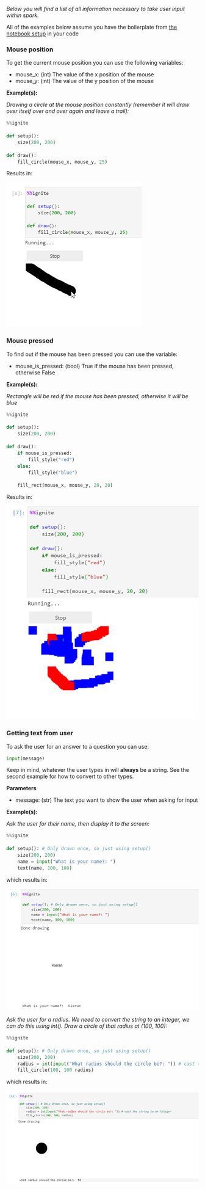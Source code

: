 *Below you will find a list of all information necessary to take user input within spark.*

All of the examples below assume you have the boilerplate from [the notebook setup](../#boilerplate) in your code


### Mouse position

To get the current mouse position you can use the following variables:

- mouse_x: (int) The value of the x position of the mouse
- mouse_y: (int) The value of the y position of the mouse


**Example(s):**

*Drawing a circle at the mouse position constantly (remember it will draw over itself over and over again and leave a trail):*

```python
%%ignite

def setup():
    size(200, 200)

def draw():
    fill_circle(mouse_x, mouse_y, 25)
```

Results in:

![Mouse position example example](img/mouse_position.png)


### Mouse pressed

To find out if the mouse has been pressed you can use the variable:

- mouse_is_pressed: (bool) True if the mouse has been pressed, otherwise False


**Example(s):**

*Rectangle will be red if the mouse has been pressed, otherwise it will be blue*

```python
%%ignite

def setup():
    size(200, 200)

def draw():
    if mouse_is_pressed:
        fill_style("red")
    else:
        fill_style("blue")

    fill_rect(mouse_x, mouse_y, 20, 20)
```

Results in:

![Mouse pressed example](img/mouse_pressed.png)

### Getting text from user

To ask the user for an answer to a question you can use:

```python
input(message)
```

Keep in mind, whatever the user types in will **always** be a string. See the second example for how to convert to other types.

**Parameters**

- message: (str) The text you want to show the user when asking for input


**Example(s):**

*Ask the user for their name, then display it to the screen:*

```python
%%ignite

def setup(): # Only drawn once, so just using setup()
    size(200, 200)
    name = input("What is your name?: ")
    text(name, 100, 100)
```

which results in:

![Write Name](img/write_name.png)


*Ask the user for a radius. We need to convert the string to an integer, we can do this using int(). Draw a circle of that radius at (100, 100):*

```python
%%ignite

def setup(): # Only drawn once, so just using setup()
    size(200, 200)
    radius = int(input("What radius should the circle be?: ")) # cast the string to an integer
    fill_circle(100, 100 radius)
```

which results in:

![Ask circle radius](img/circle_radius.png)
